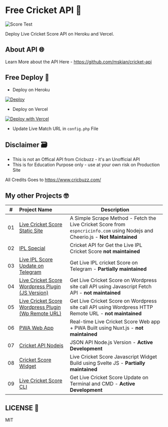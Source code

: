 # Free Cricket API 🏏

![Score Test](https://github.com/mskian/cri-deploy/workflows/Score%20Test/badge.svg)  

Deploy Live Cricket Score API on Heroku and Vercel.  

## About API 🌐

Learn More about the API Here - <https://github.com/mskian/cricket-api>

## Free Deploy 🍔

- Deploy on Heroku

[![Deploy](https://www.herokucdn.com/deploy/button.svg)](https://heroku.com/deploy?template=https://github.com/mskian/cri-deploy)  

- Deploy on Vercel

[![Deploy with Vercel](https://vercel.com/button)](https://vercel.com/new/git/external?repository-url=https%3A%2F%2Fgithub.com%2Fmskian%2Fcri-deploy)

- Update Live Match URL in `config.php` File

## Disclaimer 🗃

- This is not an Offical API from Cricbuzz - it's an Unofficial API
- This is for Education Purpose only - use at your own risk on Production Site

All Credits Goes to <https://www.cricbuzz.com/>

## My other Projects 🤓

| # | Project Name | Description |
|---|:------|-------------|
| 01 | [Live Cricket Score Static Site](https://github.com/mskian/livescore) | A Simple Scrape Method - Fetch the Live Cricket Score from `espncricinfo.com` using Nodejs and Cheerio.js - **Not Maintained** |
| 02 | [IPL Special](https://github.com/mskian/iplscore) | Cricket API for Get the Live IPL Cricket Score **not maintained** |
| 03 | [Live IPL Score Update on Telegram](https://github.com/mskian/score-update) | Get Live IPL cricket Score on Telegram - **Partially maintained**  |
| 04 | [Live Cricket Score Wordpress Plugin (JS Version)](https://github.com/mskian/hello-cricket) | Get Live Cricket Score on Wordpress site call API using Javascript Fetch API - **not maintained** |
| 05 | [Live Cricket Score Wordpress Plugin (Wp Remote URL)](https://github.com/mskian/san-cricket) | Get Live Cricket Score on Wordpress site call API using Wordpress HTTP Remote URL - **not maintained** |  
| 06 | [PWA Web App](https://github.com/mskian/vue-cricket) | Real-time Live Cricket Score Web app + PWA Built using Nuxt.js - **not maintained** |  
| 07 | [Cricket API Nodejs](https://github.com/mskian/cricket-api-nodejs) | JSON API Node.js Version - **Active Development** |  
| 08 | [Cricket Score Widget](https://github.com/mskian/cricket-score-widget) | Live Cricket Score Javascript Widget Build using Svelte JS - **Partially maintained** |  
| 09 | [Live Cricket Score CLI](https://github.com/mskian/cricket-cli) | Get Live Cricket Score Update on Terminal and CMD - **Active Development** |  

## LICENSE 📕

MIT
